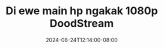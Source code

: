 --- 
title: "Di ewe main hp ngakak 1080p  DoodStream"
description: "nonton bokep Di ewe main hp ngakak 1080p  DoodStream durasi panjang durasi panjang new"
date: 2024-08-24T12:14:00-08:00
file_code: "ssfs8pz51cjw"
draft: false
cover: "h19rok82gzhb1km5.jpg"
tags: ["ewe", "main", "ngakak", "DoodStream", "bokep-indo", "bokep-viral", "bokep-ig"]
length: 169
fld_id: "1413958"
foldername: "3we santuy"
categories: ["3we santuy"]
views: 63
---